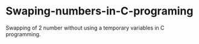 # Swaping-numbers-in-C-programing
Swapping of 2 number without using a temporary variables in C programming.
